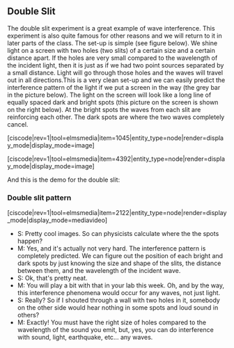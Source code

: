 ## Double Slit

The double slit experiment is a great example of wave interference.  This experiment is also quite famous for other reasons and we will return to it in later parts of the class. The set-up is simple (see figure below). We shine light on a screen with two holes (two slits) of a certain size and a certain distance apart.  If the holes are very small compared to the wavelength of the incident light, then it is just as if we had two point sources separated by a small distance. Light will go through those holes and the waves will travel out in all directions.This is a very clean set-up and we can easily predict the interference pattern of the light if we put a screen in the way (the grey bar in the picture below). The light on the screen will look like a long line of equally spaced dark and bright spots (this picture on the screen is shown on the right below). At the bright spots the waves from each slit are reinforcing each other. The dark spots are where the two waves completely cancel.

[ciscode|rev=1|tool=elmsmedia|item=1045|entity_type=node|render=display_mode|display_mode=image]

[ciscode|rev=1|tool=elmsmedia|item=4392|entity_type=node|render=display_mode|display_mode=image]</div></div>

And this is the demo for the double slit:

### Double slit pattern

[ciscode|rev=1|tool=elmsmedia|item=2122|entity_type=node|render=display_mode|display_mode=mediavideo]

- S: Pretty cool images. So can physicists calculate where the the spots happen?
- M: Yes, and it's actually not very hard. The interference pattern is completely predicted. We can figure out the position of each bright and dark spots by just knowing the size and shape of the slits, the distance between them, and the wavelength of the incident wave.
- S: Ok, that's pretty neat.
- M: You will play a bit with that in your lab this week. Oh, and by the way, this interference phenomena would occur for any waves, not just light.
- S: Really? So if I shouted through a wall with two holes in it, somebody on the other side would hear nothing in some spots and loud sound in others?
- M: Exactly! You must have the right size of holes compared to the wavelength of the sound you emit, but, yes, you can do interference with sound, light, earthquake, etc... any waves.